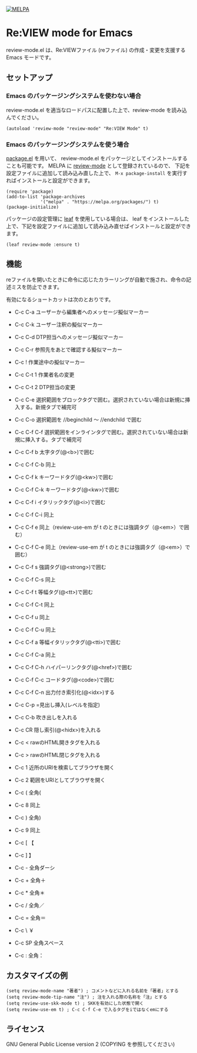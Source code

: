 [![MELPA](https://melpa.org/packages/review-mode-badge.svg)](https://melpa.org/#/review-mode)

# Re:VIEW mode for Emacs

review-mode.el は、Re:VIEWファイル (reファイル) の作成・変更を支援する Emacs モードです。

## セットアップ

### Emacs のパッケージングシステムを使わない場合
review-mode.el を適当なロードパスに配置した上で、review-mode を読み込んでください。

```elisp
(autoload 'review-mode "review-mode" "Re:VIEW Mode" t)
```

### Emacs のパッケージングシステムを使う場合
[package.el](https://emacs-jp.github.io/packages/package-management/package-el) を用いて、
review-mode.el をパッケージとしてインストールすることも可能です。
MELPA に [review-mode](https://melpa.org/#/review-mode) として登録されているので、
下記を設定ファイルに追加して読み込み直した上で、 `M-x package-install` を実行すればインストールと設定ができます。

```elisp
(require 'package)
(add-to-list 'package-archives
             '("melpa" . "https://melpa.org/packages/") t)
(package-initialize)
```

パッケージの設定管理に [leaf](https://github.com/conao3/leaf.el) を使用している場合は、
leaf をインストールした上で、下記を設定ファイルに追加して読み込み直せばインストールと設定ができます。

```elisp
(leaf review-mode :ensure t)
```

## 機能
reファイルを開いたときに命令に応じたカラーリングが自動で施され、命令の記述ミスを防止できます。

有効になるショートカットは次のとおりです。

- C-c C-a ユーザーから編集者へのメッセージ擬似マーカー
- C-c C-k ユーザー注釈の擬似マーカー
- C-c C-d DTP担当へのメッセージ擬似マーカー
- C-c C-r 参照先をあとで確認する擬似マーカー
- C-c !   作業途中の擬似マーカー
- C-c C-t 1 作業者名の変更
- C-c C-t 2 DTP担当の変更

- C-c C-e 選択範囲をブロックタグで囲む。選択されていない場合は新規に挿入する。新規タブで補完可
- C-c C-o 選択範囲を //beginchild 〜 //endchild で囲む
- C-c C-f C-f 選択範囲をインラインタグで囲む。選択されていない場合は新規に挿入する。タブで補完可
- C-c C-f b 太字タグ(@\<b\>)で囲む
- C-c C-f C-b 同上
- C-c C-f k キーワードタグ(@\<kw\>)で囲む
- C-c C-f C-k キーワードタグ(@\<kw\>)で囲む
- C-c C-f i イタリックタグ(@\<i\>)で囲む
- C-c C-f C-i 同上
- C-c C-f e 同上（review-use-em が t のときには強調タグ（@\<em\>）で囲む）
- C-c C-f C-e 同上（review-use-em が t のときには強調タグ（@\<em\>）で囲む）
- C-c C-f s 強調タグ(@\<strong\>)で囲む
- C-c C-f C-s 同上
- C-c C-f t 等幅タグ(@\<tt\>)で囲む
- C-c C-f C-t 同上
- C-c C-f u 同上
- C-c C-f C-u 同上
- C-c C-f a 等幅イタリックタグ(@\<tti\>)で囲む
- C-c C-f C-a 同上
- C-c C-f C-h ハイパーリンクタグ(@\<href\>)で囲む
- C-c C-f C-c コードタグ(@\<code\>)で囲む
- C-c C-f C-n 出力付き索引化(@\<idx\>)する

- C-c C-p =見出し挿入(レベルを指定)
- C-c C-b 吹き出しを入れる
- C-c CR  隠し索引(@\<hidx\>)を入れる
- C-c <   rawのHTML開きタグを入れる
- C-c >   rawのHTML閉じタグを入れる

- C-c 1   近所のURIを検索してブラウザを開く
- C-c 2   範囲をURIとしてブラウザを開く
- C-c (   全角(
- C-c 8   同上
- C-c )   全角)
- C-c 9   同上
- C-c [   【
- C-c ]    】
- C-c -    全角ダーシ
- C-c +    全角＋
- C-c *    全角＊
- C-c /    全角／
- C-c =    全角＝
- C-c \    ￥
- C-c SP   全角スペース
- C-c :    全角：

## カスタマイズの例
```
(setq review-mode-name "著者") ; コメントなどに入れる名前を「著者」とする
(setq review-mode-tip-name "注") ; 注を入れる際の名称を「注」とする
(setq review-use-skk-mode t) ; SKKを有効にした状態で開く
(setq review-use-em t) ; C-c C-f C-e で入るタグをiではなくemにする
```

## ライセンス
GNU General Public License version 2 (COPYING を参照してください)
